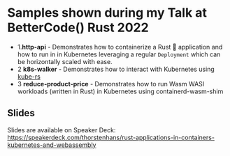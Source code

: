 # Samples shown during my Talk at BetterCode() Rust 2022

- 1.**http-api** - Demonstrates how to containerize a Rust 🦀 application and how to run in in Kubernetes leveraging a regular `Deployment` which can be horizontally scaled with ease.
- 2 **k8s-walker** - Demonstrates how to interact with Kubernetes using [kube-rs](https://github.com/kube-rs/kube)
- 3 **reduce-product-price** - Demonstrates how to run Wasm WASI workloads (written in Rust) in Kubernetes using containerd-wasm-shim

## Slides

Slides are available on Speaker Deck: https://speakerdeck.com/thorstenhans/rust-applications-in-containers-kubernetes-and-webassembly
